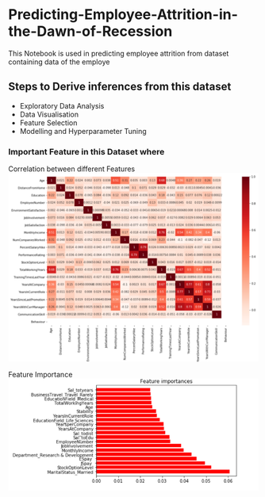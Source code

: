 # Predicting-Employee-Attrition-in-the-Dawn-of-Recession
This Notebook is used in predicting employee attrition from dataset containing data of the employe

## Steps to Derive inferences from this dataset
* Exploratory Data Analysis <br>
* Data Visualisation <br>
* Feature Selection
* Modelling and Hyperparameter Tuning

### Important Feature in this Dataset where
Correlation between different Features
![homepage](https://github.com/AnubhavBajaj/Predicting-Employee-Attrition-in-the-Dawn-of-Recession/blob/main/images/Heatmap.png)

Feature Importance
![homepage](https://github.com/AnubhavBajaj/Predicting-Employee-Attrition-in-the-Dawn-of-Recession/blob/main/images/Feature%20Importance.png)
